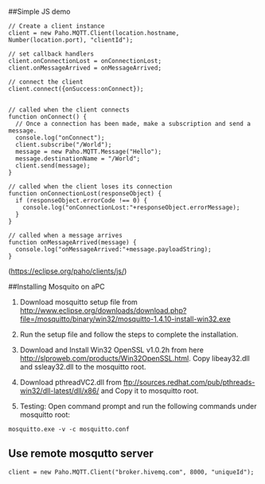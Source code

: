 ##Simple JS demo  

```
// Create a client instance
client = new Paho.MQTT.Client(location.hostname, Number(location.port), "clientId");

// set callback handlers
client.onConnectionLost = onConnectionLost;
client.onMessageArrived = onMessageArrived;

// connect the client
client.connect({onSuccess:onConnect});


// called when the client connects
function onConnect() {
  // Once a connection has been made, make a subscription and send a message.
  console.log("onConnect");
  client.subscribe("/World");
  message = new Paho.MQTT.Message("Hello");
  message.destinationName = "/World";
  client.send(message);
}

// called when the client loses its connection
function onConnectionLost(responseObject) {
  if (responseObject.errorCode !== 0) {
    console.log("onConnectionLost:"+responseObject.errorMessage);
  }
}

// called when a message arrives
function onMessageArrived(message) {
  console.log("onMessageArrived:"+message.payloadString);
}
```
(https://eclipse.org/paho/clients/js/)


##Installing Mosquito on aPC  
1. Download mosquitto setup file from   http://www.eclipse.org/downloads/download.php?file=/mosquitto/binary/win32/mosquitto-1.4.10-install-win32.exe  

2. Run the setup file and follow the steps to complete the installation.  
3. Download and Install Win32 OpenSSL v1.0.2h from here http://slproweb.com/products/Win32OpenSSL.html. Copy libeay32.dll and ssleay32.dll to the mosquitto root.  
4. Download pthreadVC2.dll from ftp://sources.redhat.com/pub/pthreads-win32/dll-latest/dll/x86/ and Copy it to mosquitto root.  
5. Testing: Open command prompt and run the following commands under mosquitto root:  
```
mosquitto.exe -v -c mosquitto.conf
```

## Use remote mosqutto server  
```
client = new Paho.MQTT.Client("broker.hivemq.com", 8000, "uniqueId");
```
